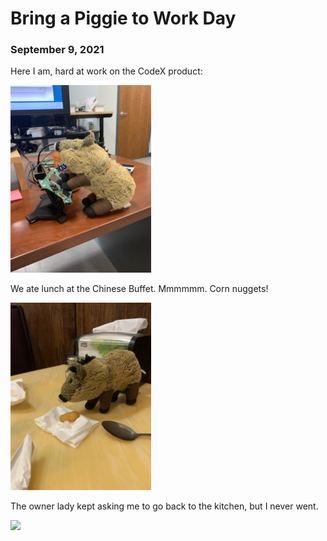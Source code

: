 # Bring a Piggie to Work Day
### September 9, 2021

Here I am, hard at work on the CodeX product:

![](blog/pics/03-work/03-work.jpg)

We ate lunch at the Chinese Buffet. Mmmmmm. Corn nuggets!

![](blog/pics/03-work/03-corn.jpg)

The owner lady kept asking me to go back to the kitchen, but I never went.

![](blog/pics/03-work/03.dinghow.jpg)
